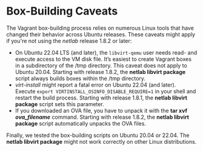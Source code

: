 # Box-Building Caveats

The Vagrant box-building process relies on numerous Linux tools that have changed their behavior across Ubuntu releases. These caveats might apply if you're not using the *netlab* release 1.8.2 or later:

* On Ubuntu 22.04 LTS (and later), the `libvirt-qemu` user needs read- and execute access to the VM disk file. It’s easiest to create Vagrant boxes in a subdirectory of the /tmp directory. This caveat does not apply to Ubuntu 20.04. Starting with release 1.8.2, the **netlab libvirt package** script always builds boxes within the /tmp directory.
* *‌virt-install* might report a fatal error on Ubuntu 22.04 (and later). Execute `export VIRTINSTALL_OSINFO_DISABLE_REQUIRE=1` in your shell and restart the build process. Starting with release 1.8.1, the **netlab libvirt package** script sets this parameter.
* If you downloaded an OVA file, you have to unpack it with the **tar xvf _ova_filename_** command. Starting with release 1.8.2, the **netlab libvirt package** script automatically unpacks the OVA files.

Finally, we tested the box-building scripts on Ubuntu 20.04 or 22.04. The **netlab libvirt package** might not work correctly on other Linux distributions.
